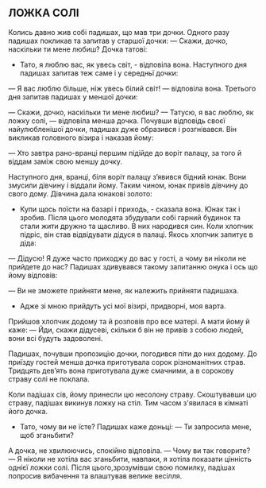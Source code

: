 ## ЛОЖКА СОЛІ

Колись давно жив собі падишах, що мав три дочки.
Одного разу падишах покликав та запитав у старшої дочки:
— Скажи, дочко, наскільки ти мене любиш?
Дочка татові:
- Тато, я люблю вас, як увесь світ, - відповіла вона.
Наступного дня падишах запитав теж саме і у середньї дочки:

— Я вас люблю більше, ніж увесь білий світ! — відповіла вона.
Третього дня запитав падишах у меншої дочки:

— Скажи, дочко, наскільки ти мене любиш?
— Татусю, я вас люблю, як ложку солі, — відповіла менша дочка.
Почувши відповідь своєї найулюбленішої дочки, падишах дуже образився і розгнівався.
Він викликав головного візира і наказав йому:

— Хто завтра рано-вранці першим підійде до воріт палацу, за того й віддам заміж свою меншу дочку.

Наступного дня, вранці, біля воріт палацу з’явився бідний юнак.
Вони змусили дівчину і віддали йому.
Таким чином, юнак привів дівчину до свого дому.
Дівчина дала юнакові золото:
- Купи щось поїсти на базарі і приходь, - сказала вона.
Юнак так і зробив.
Після цього молодята збудували собі гарний будинок та стали жити дружно та щасливо.
В них народився син.
Коли хлопчик підріс, він став відвідувати дідуся в палаці.
Якось хлопчик запитує в діда:

— Дідусю!
Я дуже часто приходжу до вас у гості, а чому ви ніколи не прийдете до нас?
Падишах здивувався такому запитанню онука і ось що йому відповів:

— Ви не зможете прийняти мене, як належить прийняти падишаха.
- Адже зі мною прийдуть усі мої візирі, придворні, моя варта.
Прийшов хлопчик додому та й розповів про все матері.
А мати йому й каже:
— Йди, скажи дідусеві, скільки б він не привів з собою людей, вони всі будуть задоволені.

Падишах, почувши пропозицію дочки, погодився піти до них додому.
До приїзду гостей менша дочка приготувала сорок різноманітних страв.
Тридцять дев’ять вона приготувала дуже смачними, а в сорокову страву солі не поклала.

Коли падішах сів, йому принесли цю несолону страву.
Скоштувавши цю страву, падішах викинув ложку на стіл.
Тим часом з'явилася в кімнаті його дочка.
- Тато, чому ви не їсте?
Падишах каже доньці:
— Ти запросила мене, щоб зганьбити?

А дочка, не хвилюючись, спокійно відповіла.
— Чому ви так говорите?
— Я ніколи не хотіла вас зганьбити, навпаки, я хотіла показати цінність однієї ложки солі.
Після цього,зрозумівши свою помилку, падішах попросив вибачення та влаштував велике весілля.

